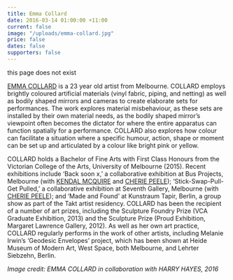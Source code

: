 ```yaml
---
title: Emma Collard
date: 2016-03-14 01:00:00 +11:00
current: false
image: "/uploads/emma-collard.jpg"
price: false
dates: false
supporters: false
---
```


this page does not exist

[EMMA COLLARD](http://cargocollective.com/emmacollard/) is a 23 year old artist from Melbourne. COLLARD employs brightly coloured artificial materials (vinyl fabric, piping, and netting) as well as bodily shaped mirrors and cameras to create elaborate sets for performances. The work explores material misbehaviour, as these sets are installed by their own material needs, as the bodily shaped mirror’s viewpoint often becomes the dictator for where the entire apparatus can function spatially for a performance. COLLARD also explores how colour can facilitate a situation where a specific humour, action, shape or moment can be set up and articulated by a colour like bright pink or yellow.

COLLARD holds a Bachelor of Fine Arts with First Class Honours from the Victorian College of the Arts, University of Melbourne (2015). Recent exhibitions include ‘Back soon x,’ a collaborative exhibition at Bus Projects, Melbourne (with [KENDAL MCQUIRE](https://vimeo.com/113991715) and [CHERIE PEELE](http://cheriepeele.com/cheriepeele/HOME.html)); ‘Stick-Swap-Pull-Get Pulled,’ a collaborative exhibition at Seventh Gallery, Melbourne (with [CHERIE PEELE](http://cheriepeele.com/cheriepeele/HOME.html)); and ‘Made and Found’ at Kunstraum Tapir, Berlin, a group show as part of the Takt artist residency. COLLARD has been the recipient of a number of art prizes, including the Sculpture Foundry Prize (VCA Graduate Exhibition, 2013) and the Sculpture Prize (Proud Exhibition, Margaret Lawrence Gallery, 2012). As well as her own art practice, COLLARD regularly performs in the work of other artists, including Melanie Irwin’s ‘Geodesic Envelopes’ project, which has been shown at Heide Museum of Modern Art, West Space, both Melbourne, and Lehrter Siebzehn, Berlin.

_Image credit: EMMA COLLARD in collaboration with HARRY HAYES, 2016_


